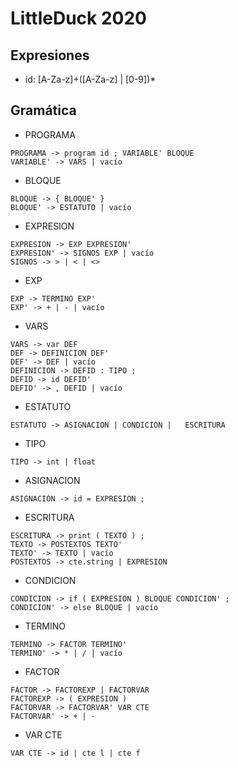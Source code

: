 # LittleDuck 2020
## Expresiones
- id: [A-Za-z]+([A-Za-z] | [0-9])*

## Gramática
-   PROGRAMA  
```
PROGRAMA -> program id ; VARIABLE' BLOQUE  
VARIABLE' -> VARS | vacío  
```
-   BLOQUE  
```
BLOQUE -> { BLOQUE' }  
BLOQUE' -> ESTATUTO | vacío  
```
-   EXPRESION  
```
EXPRESION -> EXP EXPRESION'  
EXPRESION' -> SIGNOS EXP | vacío  
SIGNOS -> > | < | <>  
```
-   EXP  
```
EXP -> TERMINO EXP'  
EXP' -> + | - | vacío  
```
-   VARS
```
VARS -> var DEF  
DEF -> DEFINICION DEF'  
DEF' -> DEF | vacío  
DEFINICION -> DEFID : TIPO ;  
DEFID -> id DEFID'  
DEFID' -> , DEFID | vacío  
```
-   ESTATUTO  
```
ESTATUTO -> ASIGNACION | CONDICION |   ESCRITURA  
```
-   TIPO
```
TIPO -> int | float  
```  
-   ASIGNACION  
```
ASIGNACIÓN -> id = EXPRESION ;  
```
-   ESCRITURA  
```
ESCRITURA -> print ( TEXTO ) ;  
TEXTO -> POSTEXTOS TEXTO'  
TEXTO' -> TEXTO | vacío  
POSTEXTOS -> cte.string | EXPRESION   
```
-   CONDICION  
```
CONDICION -> if ( EXPRESION ) BLOQUE CONDICION' ;  
CONDICION' -> else BLOQUE | vacío  
```
-   TERMINO  
```
TERMINO -> FACTOR TERMINO'  
TERMINO' -> * | / | vacío  
```
-   FACTOR  
```
FACTOR -> FACTOREXP | FACTORVAR  
FACTOREXP -> ( EXPRESION )  
FACTORVAR -> FACTORVAR' VAR CTE  
FACTORVAR' -> + | -  
```
-   VAR CTE
```
VAR CTE -> id | cte l | cte f  
```  